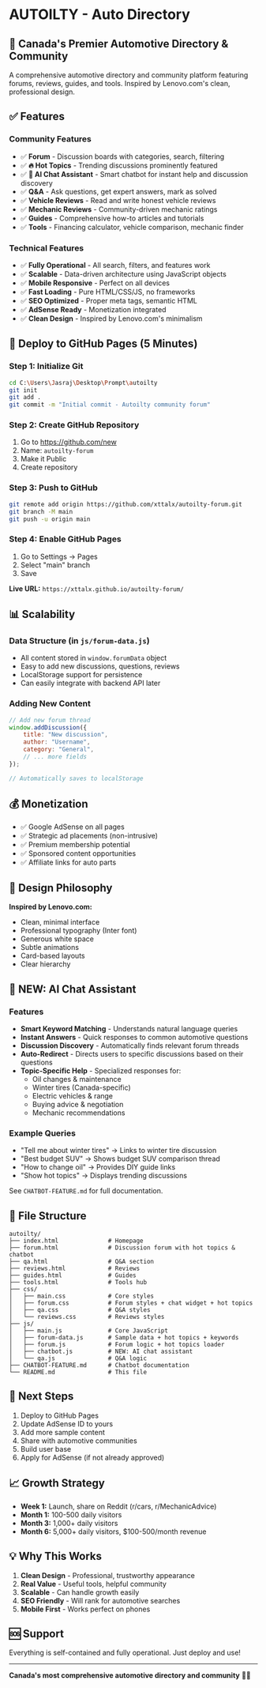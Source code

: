 # AUTOILTY - Auto Directory

## 🚀 Canada's Premier Automotive Directory & Community

A comprehensive automotive directory and community platform featuring forums, reviews, guides, and tools. Inspired by Lenovo.com's clean, professional design.

## ✅ Features

### Community Features
- ✅ **Forum** - Discussion boards with categories, search, filtering
- ✅ **🔥 Hot Topics** - Trending discussions prominently featured
- ✅ **💬 AI Chat Assistant** - Smart chatbot for instant help and discussion discovery
- ✅ **Q&A** - Ask questions, get expert answers, mark as solved
- ✅ **Vehicle Reviews** - Read and write honest vehicle reviews
- ✅ **Mechanic Reviews** - Community-driven mechanic ratings
- ✅ **Guides** - Comprehensive how-to articles and tutorials
- ✅ **Tools** - Financing calculator, vehicle comparison, mechanic finder

### Technical Features
- ✅ **Fully Operational** - All search, filters, and features work
- ✅ **Scalable** - Data-driven architecture using JavaScript objects
- ✅ **Mobile Responsive** - Perfect on all devices
- ✅ **Fast Loading** - Pure HTML/CSS/JS, no frameworks
- ✅ **SEO Optimized** - Proper meta tags, semantic HTML
- ✅ **AdSense Ready** - Monetization integrated
- ✅ **Clean Design** - Inspired by Lenovo.com's minimalism

## 🎯 Deploy to GitHub Pages (5 Minutes)

### Step 1: Initialize Git
```bash
cd C:\Users\Jasraj\Desktop\Prompt\autoilty
git init
git add .
git commit -m "Initial commit - Autoilty community forum"
```

### Step 2: Create GitHub Repository
1. Go to https://github.com/new
2. Name: `autoilty-forum`
3. Make it Public
4. Create repository

### Step 3: Push to GitHub
```bash
git remote add origin https://github.com/xttalx/autoilty-forum.git
git branch -M main
git push -u origin main
```

### Step 4: Enable GitHub Pages
1. Go to Settings → Pages
2. Select "main" branch
3. Save

**Live URL:** `https://xttalx.github.io/autoilty-forum/`

## 📊 Scalability

### Data Structure (in `js/forum-data.js`)
- All content stored in `window.forumData` object
- Easy to add new discussions, questions, reviews
- LocalStorage support for persistence
- Can easily integrate with backend API later

### Adding New Content
```javascript
// Add new forum thread
window.addDiscussion({
    title: "New discussion",
    author: "Username",
    category: "General",
    // ... more fields
});

// Automatically saves to localStorage
```

## 💰 Monetization

- ✅ Google AdSense on all pages
- ✅ Strategic ad placements (non-intrusive)
- ✅ Premium membership potential
- ✅ Sponsored content opportunities
- ✅ Affiliate links for auto parts

## 🎨 Design Philosophy

**Inspired by Lenovo.com:**
- Clean, minimal interface
- Professional typography (Inter font)
- Generous white space
- Subtle animations
- Card-based layouts
- Clear hierarchy

## 🤖 NEW: AI Chat Assistant

### Features
- **Smart Keyword Matching** - Understands natural language queries
- **Instant Answers** - Quick responses to common automotive questions
- **Discussion Discovery** - Automatically finds relevant forum threads
- **Auto-Redirect** - Directs users to specific discussions based on their questions
- **Topic-Specific Help** - Specialized responses for:
  - Oil changes & maintenance
  - Winter tires (Canada-specific)
  - Electric vehicles & range
  - Buying advice & negotiation
  - Mechanic recommendations

### Example Queries
- "Tell me about winter tires" → Links to winter tire discussion
- "Best budget SUV" → Shows budget SUV comparison thread
- "How to change oil" → Provides DIY guide links
- "Show hot topics" → Displays trending discussions

See `CHATBOT-FEATURE.md` for full documentation.

## 📁 File Structure

```
autoilty/
├── index.html              # Homepage
├── forum.html              # Discussion forum with hot topics & chatbot
├── qa.html                 # Q&A section
├── reviews.html            # Reviews
├── guides.html             # Guides
├── tools.html              # Tools hub
├── css/
│   ├── main.css            # Core styles
│   ├── forum.css           # Forum styles + chat widget + hot topics
│   ├── qa.css              # Q&A styles
│   └── reviews.css         # Reviews styles
├── js/
│   ├── main.js             # Core JavaScript
│   ├── forum-data.js       # Sample data + hot topics + keywords
│   ├── forum.js            # Forum logic + hot topics loader
│   ├── chatbot.js          # NEW: AI chat assistant
│   └── qa.js               # Q&A logic
├── CHATBOT-FEATURE.md      # Chatbot documentation
└── README.md               # This file
```

## 🚀 Next Steps

1. Deploy to GitHub Pages
2. Update AdSense ID to yours
3. Add more sample content
4. Share with automotive communities
5. Build user base
6. Apply for AdSense (if not already approved)

## 📈 Growth Strategy

- **Week 1:** Launch, share on Reddit (r/cars, r/MechanicAdvice)
- **Month 1:** 100-500 daily visitors
- **Month 3:** 1,000+ daily visitors
- **Month 6:** 5,000+ daily visitors, $100-500/month revenue

## 💡 Why This Works

1. **Clean Design** - Professional, trustworthy appearance
2. **Real Value** - Useful tools, helpful community
3. **Scalable** - Can handle growth easily
4. **SEO Friendly** - Will rank for automotive searches
5. **Mobile First** - Works perfect on phones

## 🆘 Support

Everything is self-contained and fully operational. Just deploy and use!

---

**Canada's most comprehensive automotive directory and community** 🚗💨

